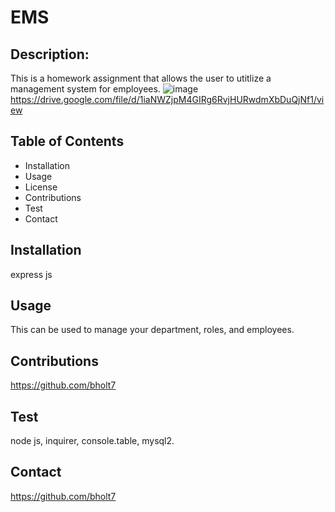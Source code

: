 # EMS
## Description:
This is a homework assignment that allows the user to utitlize a management system for employees.
![image](https://user-images.githubusercontent.com/95454993/159010838-85083443-3be1-4412-9340-a289c102b3bc.png)
https://drive.google.com/file/d/1iaNWZjpM4GIRg6RvjHURwdmXbDuQjNf1/view





## Table of Contents
* Installation
* Usage
* License
* Contributions
* Test
* Contact
## Installation
express js
## Usage
This can be used to manage your department, roles, and employees.

## Contributions
https://github.com/bholt7

## Test
node js, inquirer, console.table, mysql2.

## Contact
https://github.com/bholt7
